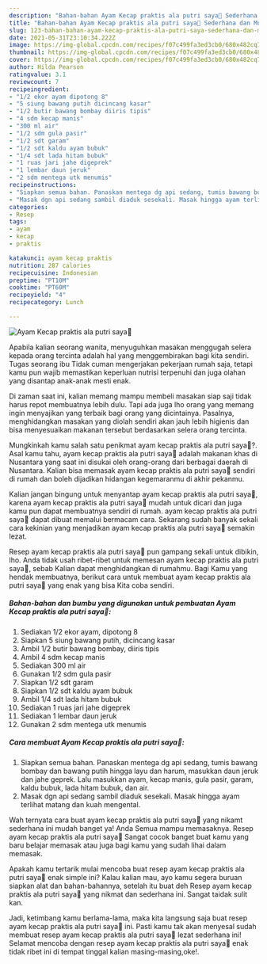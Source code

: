 ```yaml
---
description: "Bahan-bahan Ayam Kecap praktis ala putri saya💜 Sederhana dan Mudah Dibuat"
title: "Bahan-bahan Ayam Kecap praktis ala putri saya💜 Sederhana dan Mudah Dibuat"
slug: 123-bahan-bahan-ayam-kecap-praktis-ala-putri-saya-sederhana-dan-mudah-dibuat
date: 2021-05-31T23:10:34.222Z
image: https://img-global.cpcdn.com/recipes/f07c499fa3ed3cb0/680x482cq70/ayam-kecap-praktis-ala-putri-saya💜-foto-resep-utama.jpg
thumbnail: https://img-global.cpcdn.com/recipes/f07c499fa3ed3cb0/680x482cq70/ayam-kecap-praktis-ala-putri-saya💜-foto-resep-utama.jpg
cover: https://img-global.cpcdn.com/recipes/f07c499fa3ed3cb0/680x482cq70/ayam-kecap-praktis-ala-putri-saya💜-foto-resep-utama.jpg
author: Hilda Pearson
ratingvalue: 3.1
reviewcount: 7
recipeingredient:
- "1/2 ekor ayam dipotong 8"
- "5 siung bawang putih dicincang kasar"
- "1/2 butir bawang bombay diiris tipis"
- "4 sdm kecap manis"
- "300 ml air"
- "1/2 sdm gula pasir"
- "1/2 sdt garam"
- "1/2 sdt kaldu ayam bubuk"
- "1/4 sdt lada hitam bubuk"
- "1 ruas jari jahe digeprek"
- "1 lembar daun jeruk"
- "2 sdm mentega utk menumis"
recipeinstructions:
- "Siapkan semua bahan. Panaskan mentega dg api sedang, tumis bawang bombay dan bawang putih hingga layu dan harum, masukkan daun jeruk dan jahe geprek. Lalu masukkan ayam, kecap manis, gula pasir, garam, kaldu bubuk, lada hitam bubuk, dan air."
- "Masak dgn api sedang sambil diaduk sesekali. Masak hingga ayam terlihat matang dan kuah mengental."
categories:
- Resep
tags:
- ayam
- kecap
- praktis

katakunci: ayam kecap praktis 
nutrition: 287 calories
recipecuisine: Indonesian
preptime: "PT10M"
cooktime: "PT60M"
recipeyield: "4"
recipecategory: Lunch

---
```



![Ayam Kecap praktis ala putri saya💜](https://img-global.cpcdn.com/recipes/f07c499fa3ed3cb0/680x482cq70/ayam-kecap-praktis-ala-putri-saya💜-foto-resep-utama.jpg)

Apabila kalian seorang wanita, menyuguhkan masakan menggugah selera kepada orang tercinta adalah hal yang menggembirakan bagi kita sendiri. Tugas seorang ibu Tidak cuman mengerjakan pekerjaan rumah saja, tetapi kamu pun wajib memastikan keperluan nutrisi terpenuhi dan juga olahan yang disantap anak-anak mesti enak.

Di zaman  saat ini, kalian memang mampu membeli masakan siap saji tidak harus repot membuatnya lebih dulu. Tapi ada juga lho orang yang memang ingin menyajikan yang terbaik bagi orang yang dicintainya. Pasalnya, menghidangkan masakan yang diolah sendiri akan jauh lebih higienis dan bisa menyesuaikan makanan tersebut berdasarkan selera orang tercinta. 



Mungkinkah kamu salah satu penikmat ayam kecap praktis ala putri saya💜?. Asal kamu tahu, ayam kecap praktis ala putri saya💜 adalah makanan khas di Nusantara yang saat ini disukai oleh orang-orang dari berbagai daerah di Nusantara. Kalian bisa memasak ayam kecap praktis ala putri saya💜 sendiri di rumah dan boleh dijadikan hidangan kegemaranmu di akhir pekanmu.

Kalian jangan bingung untuk menyantap ayam kecap praktis ala putri saya💜, karena ayam kecap praktis ala putri saya💜 mudah untuk dicari dan juga kamu pun dapat membuatnya sendiri di rumah. ayam kecap praktis ala putri saya💜 dapat dibuat memalui bermacam cara. Sekarang sudah banyak sekali cara kekinian yang menjadikan ayam kecap praktis ala putri saya💜 semakin lezat.

Resep ayam kecap praktis ala putri saya💜 pun gampang sekali untuk dibikin, lho. Anda tidak usah ribet-ribet untuk memesan ayam kecap praktis ala putri saya💜, sebab Kalian dapat menghidangkan di rumahmu. Bagi Kamu yang hendak membuatnya, berikut cara untuk membuat ayam kecap praktis ala putri saya💜 yang enak yang bisa Kita coba sendiri.

<!--inarticleads1-->

##### Bahan-bahan dan bumbu yang digunakan untuk pembuatan Ayam Kecap praktis ala putri saya💜:

1. Sediakan 1/2 ekor ayam, dipotong 8
1. Siapkan 5 siung bawang putih, dicincang kasar
1. Ambil 1/2 butir bawang bombay, diiris tipis
1. Ambil 4 sdm kecap manis
1. Sediakan 300 ml air
1. Gunakan 1/2 sdm gula pasir
1. Siapkan 1/2 sdt garam
1. Siapkan 1/2 sdt kaldu ayam bubuk
1. Ambil 1/4 sdt lada hitam bubuk
1. Sediakan 1 ruas jari jahe digeprek
1. Sediakan 1 lembar daun jeruk
1. Gunakan 2 sdm mentega utk menumis




<!--inarticleads2-->

##### Cara membuat Ayam Kecap praktis ala putri saya💜:

1. Siapkan semua bahan. Panaskan mentega dg api sedang, tumis bawang bombay dan bawang putih hingga layu dan harum, masukkan daun jeruk dan jahe geprek. Lalu masukkan ayam, kecap manis, gula pasir, garam, kaldu bubuk, lada hitam bubuk, dan air.
1. Masak dgn api sedang sambil diaduk sesekali. Masak hingga ayam terlihat matang dan kuah mengental.




Wah ternyata cara buat ayam kecap praktis ala putri saya💜 yang nikamt sederhana ini mudah banget ya! Anda Semua mampu memasaknya. Resep ayam kecap praktis ala putri saya💜 Sangat cocok banget buat kamu yang baru belajar memasak atau juga bagi kamu yang sudah lihai dalam memasak.

Apakah kamu tertarik mulai mencoba buat resep ayam kecap praktis ala putri saya💜 enak simple ini? Kalau kalian mau, ayo kamu segera buruan siapkan alat dan bahan-bahannya, setelah itu buat deh Resep ayam kecap praktis ala putri saya💜 yang nikmat dan sederhana ini. Sangat taidak sulit kan. 

Jadi, ketimbang kamu berlama-lama, maka kita langsung saja buat resep ayam kecap praktis ala putri saya💜 ini. Pasti kamu tak akan menyesal sudah membuat resep ayam kecap praktis ala putri saya💜 lezat sederhana ini! Selamat mencoba dengan resep ayam kecap praktis ala putri saya💜 enak tidak ribet ini di tempat tinggal kalian masing-masing,oke!.

